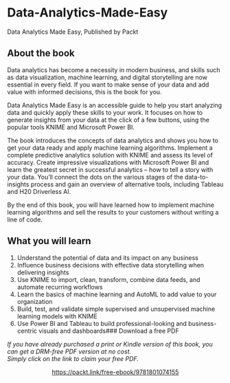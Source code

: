 # Data-Analytics-Made-Easy
Data Analytics Made Easy, Published by Packt


## About the book
Data analytics has become a necessity in modern business, and skills such as data visualization, machine learning, and digital storytelling are now essential in every field. If you want to make sense of your data and add value with informed decisions, this is the book for you.

Data Analytics Made Easy is an accessible guide to help you start analyzing data and quickly apply these skills to your work. It focuses on how to generate insights from your data at the click of a few buttons, using the popular tools KNIME and Microsoft Power BI.

The book introduces the concepts of data analytics and shows you how to get your data ready and apply machine learning algorithms. Implement a complete predictive analytics solution with KNIME and assess its level of accuracy. Create impressive visualizations with Microsoft Power BI and learn the greatest secret in successful analytics – how to tell a story with your data. You’ll connect the dots on the various stages of the data-to-insights process and gain an overview of alternative tools, including Tableau and H20 Driverless AI.

By the end of this book, you will have learned how to implement machine learning algorithms and sell the results to your customers without writing a line of code.


## What you will learn
1. Understand the potential of data and its impact on any business
2. Influence business decisions with effective data storytelling when delivering insights
3. Use KNIME to import, clean, transform, combine data feeds, and automate recurring workflows
4. Learn the basics of machine learning and AutoML to add value to your organization
5. Build, test, and validate simple supervised and unsupervised machine learning models with KNIME
6. Use Power BI and Tableau to build professional-looking and business-centric visuals and dashboards### Download a free PDF

 <i>If you have already purchased a print or Kindle version of this book, you can get a DRM-free PDF version at no cost.<br>Simply click on the link to claim your free PDF.</i>
<p align="center"> <a href="https://packt.link/free-ebook/9781801074155">https://packt.link/free-ebook/9781801074155 </a> </p>
